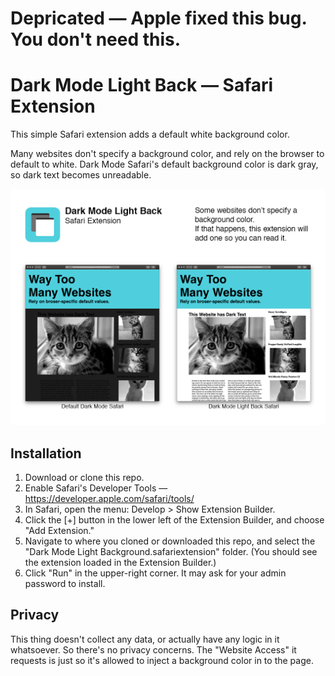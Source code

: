 # Depricated — Apple fixed this bug. You don't need this.


# Dark Mode Light Back — Safari Extension

This simple Safari extension adds a default white background color.

Many websites don't specify a background color, and rely on the browser to default to white. 
Dark Mode Safari's default background color is dark gray, so dark text becomes unreadable.

![Makes Safari readable in Dark Mode](https://github.com/fith/darkmodelightback/blob/master/Assets/screenshot.png?raw=true) 

## Installation

1. Download or clone this repo.
2. Enable Safari's Developer Tools — https://developer.apple.com/safari/tools/
3. In Safari, open the menu: Develop > Show Extension Builder.
4. Click the [+] button in the lower left of the Extension Builder, and choose "Add Extension."
5. Navigate to where you cloned or downloaded this repo, and select the "Dark Mode Light Background.safariextension" folder. 
(You should see the extension loaded in the Extension Builder.)
6. Click "Run" in the upper-right corner. It may ask for your admin password to install.


## Privacy

This thing doesn't collect any data, or actually have any logic in it whatsoever. So there's no privacy concerns. The "Website Access" it requests is just so it's allowed to inject a background color in to the page.
